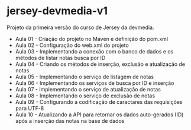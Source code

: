 # jersey-devmedia-v1
Projeto da primeira versão do curso de Jersey da devmedia.

- Aula 01 - Criação do projeto no Maven e definição do pom.xml
- Aula 02 - Configuração do web.xml do projeto
- Aula 03 - Implementando a conexão com o banco de dados e os métodos de listar notas busca por ID
- Aula 04 - Criando os métodos de inserção, exclusão e atualização de notas
- Aula 05 - Implementando o serviço de listagem de notas
- Aula 06 - Implementando os serviços de busca por ID e inserção
- Aula 07 - Implementando o serviço de atualização de notas
- Aula 08 - Implementando o serviço de exclusão de notas
- Aula 09 - Configurando a codificação de caractares das requisições para UTF-8
- Aula 10 - Atualizando a API para retornar os dados auto-gerados (ID) após a inserção das notas na base de dados
